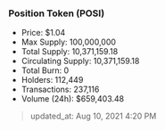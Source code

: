 
  ### Position Token (POSI)
  - Price: $1.04
  - Max Supply: 100,000,000
  - Total Supply: 10,371,159.18
  - Circulating Supply: 10,371,159.18
  - Total Burn: 0
  - Holders: 112,449
  - Transactions: 237,116
  - Volume (24h): $659,403.48

  > updated_at: Aug 10, 2021 4:20 PM
